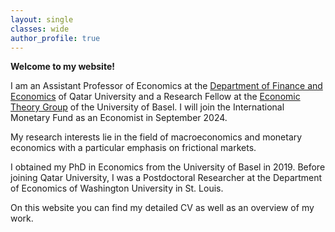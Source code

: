 ```yaml
---
layout: single
classes: wide
author_profile: true
---
```


**Welcome to my website!**

I am an Assistant Professor of Economics at the [Department of Finance and Economics](http://www.qu.edu.qa/business/academic-departments/finance) of Qatar University and a Research Fellow at the [Economic Theory Group](https://wwz.unibas.ch/en/faculty/people/berentsen-aleksander-economic-theory/) of the University of Basel. I will join the International Monetary Fund as an Economist in September 2024.

My research interests lie in the field of macroeconomics and monetary economics with a particular emphasis on frictional markets.

I obtained my PhD in Economics from the University of Basel in 2019. Before joining Qatar University, I was a Postdoctoral Researcher at the Department of Economics of Washington University in St. Louis.

On this website you can find my detailed CV as well as an overview of my work.
